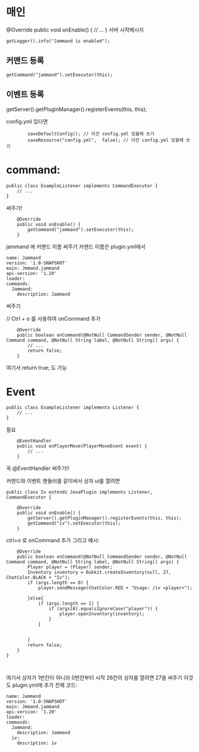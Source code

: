# 매인
@Override
    public void onEnable() {
    // ...
    }
서버 시작메시지
```
getLogger().info("Jammand is enabled");
```
## 커맨드 등록
```
getCommand("jammand").setExecutor(this);
```
## 이벤트 등록
getServer().getPluginManager().registerEvents(this, this);

config.yml 있다면
```
        saveDefaultConfig(); // 이건 config.yml 있을때 쓰기
        saveResource("config.yml",  false); // 이건 config.yml 있을때 쓰기
```




# command:

```
public class ExampleListener implements CommandExecutor {
    // ...
}
```
써주기!
```
    @Override
    public void onEnable() {
        getCommand("jammand").setExecutor(this);
    }

```
jammand 에 커맨드 이름 써주기 커맨드 이름은 plugin.yml에서
```
name: Jammand
version: '1.0-SNAPSHOT'
main: Jmmand.jammand
api-version: '1.20'
loader:
commands:
  Jammand:
    description: Jammand
```
써주기

// Ctrl + o 를 사용하여 onCommand  추가 
```
    @Override
    public boolean onCommand(@NotNull CommandSender sender, @NotNull Command command, @NotNull String label, @NotNull String[] args) {
        // ...
        return false;
    }

```
여기서    return true; 도 가능 




# Event
```
public class ExampleListener implements Listener {
    // ...
}
```

필요 
```
    @EventHandler
    public void onPlayerMove(PlayerMoveEvent event) {
        // ...
    }
```
 꼭 @EventHandler 써주기!!

커맨드와 이밴트 핸들러를 같이써서  상자 ui를 열려면
```
public class Iv extends JavaPlugin implements Listener, CommandExecutor {

    @Override
    public void onEnable() {
        getServer().getPluginManager().registerEvents(this, this);
        getCommand("iv").setExecutor(this);
    }
```

ctrl+o 로 onCommand 추가 그리고 예시:

```
    @Override
    public boolean onCommand(@NotNull CommandSender sender, @NotNull Command command, @NotNull String label, @NotNull String[] args) {
        Player player = (Player) sender;
        Inventory inventory = Bukkit.createInventory(null, 27, ChatColor.BLACK + "Iv");
        if (args.length == 0) {
            player.sendMessage(ChatColor.RED + "Usage: /iv <player>");

        }else{
            if (args.length == 1) {
                if (args[0].equalsIgnoreCase("player")) {
                    player.openInventory(inventory);
                }
            }


        }
        return false;
    }
}



```
여기서 상자가 1번칸이 아니라 0번칸부터 시작 
26칸의 상자를 열려면 27을 써주기 
이것도 plugin.yml에 추가 
전체 코드:

```
name: Jammand
version: '1.0-SNAPSHOT'
main: Jmmand.jammand
api-version: '1.20'
loader:
commands:
  Jammand:
    description: Jammand
  iv:
    description: iv
```

 
